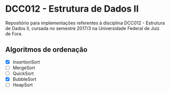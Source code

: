 # DCC012 - Estrutura de Dados II

Repositório para implementações referentes à disciplina DCC012 - Estrutura de Dados II, cursada no semestre 2017/3 na Universidade Federal de Juiz de Fora.

## Algoritmos de ordenação
- [x] InsertionSort
- [ ] MergeSort
- [ ] QuickSort
- [x] BubbleSort
- [ ] HeapSort